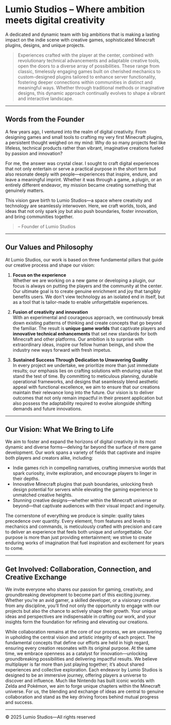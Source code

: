 # Lumio Studios – Where ambition meets digital creativity
A dedicated and dynamic team with big ambitions that is making a lasting impact on the indie scene with creative games, sophisticated Minecraft plugins, designs, and unique projects.

> Experiences crafted with the player at the center, combined with revolutionary technical advancements and adaptable creative tools, open the doors to a diverse array of possibilities. These range from classic, timelessly engaging games built on cherished mechanics to custom-designed plugins tailored to enhance server functionality, fostering deeper connections within communities in distinct and meaningful ways. Whether through traditional methods or imaginative designs, this dynamic approach continually evolves to shape a vibrant and interactive landscape.

---

## Words from the Founder  
A few years ago, I ventured into the realm of digital creativity. From designing games and small tools to crafting my very first Minecraft plugins, a persistent thought weighed on my mind: Why do so many projects feel like lifeless, technical products rather than vibrant, imaginative creations fueled by passion and innovation?  

For me, the answer was crystal clear. I sought to craft digital experiences that not only entertain or serve a practical purpose in the short term but also resonate deeply with people—experiences that inspire, endure, and leave a meaningful imprint. Whether it was through a game, a plugin, or an entirely different endeavor, my mission became creating something that genuinely matters.  

This vision gave birth to Lumio Studios—a space where creativity and technology are seamlessly interwoven. Here, we craft worlds, tools, and ideas that not only spark joy but also push boundaries, foster innovation, and bring communities together.  

> – Founder of Lumio Studios

---

## Our Values and Philosophy

At Lumio Studios, our work is based on three fundamental pillars that guide our creative process and shape our vision:

1. **Focus on the experience**  
   Whether we are working on a new game or developing a plugin, our focus is always on putting the players and the community at the center. Our ultimate goal is to create genuine enrichment and joy that tangibly benefits users. We don't view technology as an isolated end in itself, but as a tool that is tailor-made to enable unforgettable experiences.

2. **Fusion of creativity and innovation**  
   With an experimental and courageous approach, we continuously break down existing patterns of thinking and create concepts that go beyond the familiar. The result is **unique game worlds** that captivate players and **innovative technical enhancements** that set new standards for both Minecraft and other platforms. Our ambition is to surprise with extraordinary ideas, inspire our fellow human beings, and show the industry new ways forward with fresh impetus.

3. **Sustained Success Through Dedication to Unwavering Quality**  
   In every project we undertake, we prioritize more than just immediate results; our emphasis lies on crafting solutions with enduring value that stand the test of time. By committing to meticulous planning, durable operational frameworks, and designs that seamlessly blend aesthetic appeal with functional excellence, we aim to ensure that our creations maintain their relevance long into the future. Our vision is to deliver outcomes that not only remain impactful in their present application but also possess the adaptability required to evolve alongside shifting demands and future innovations.

---

## Our Vision: What We Bring to Life

We aim to foster and expand the horizons of digital creativity in its most dynamic and diverse forms—delving far beyond the surface of mere game development. Our work spans a variety of fields that captivate and inspire both players and creators alike, including:

- Indie games rich in compelling narratives, crafting immersive worlds that spark curiosity, invite exploration, and encourage players to linger in their depths.  
- Innovative Minecraft plugins that push boundaries, unlocking fresh design potential for servers while elevating the gaming experience to unmatched creative heights.  
- Stunning creative designs—whether within the Minecraft universe or beyond—that captivate audiences with their visual impact and ingenuity.  

The cornerstone of everything we produce is simple: quality takes precedence over quantity. Every element, from features and levels to mechanics and commands, is meticulously crafted with precision and care to deliver an experience that feels both unique and unforgettable. Our purpose is more than just providing entertainment; we strive to create enduring works of imagination that fuel inspiration and excitement for years to come.  

---
## Get Involved: Collaboration, Connection, and Creative Exchange  

We invite everyone who shares our passion for gaming, creativity, and groundbreaking development to become part of this exciting journey. Whether you’re an avid gamer, a skilled developer, or a visionary creative from any discipline, you’ll find not only the opportunity to engage with our projects but also the chance to actively shape their growth. Your unique ideas and perspectives are indispensable in crafting our work, and your insights form the foundation for refining and elevating our creations.

While collaboration remains at the core of our process, we are unwavering in upholding the central vision and artistic integrity of each project. The fundamental concepts that define our efforts are held in high regard, ensuring every creation resonates with its original purpose. At the same time, we embrace openness as a catalyst for innovation—unlocking groundbreaking possibilities and delivering impactful results. We believe multiplayer is far more than just playing together; it’s about shared experiences and collective exploration. Each endeavor by Lumio Studios is designed to be an immersive journey, offering players a universe to discover and influence. Much like Nintendo has built iconic worlds with Zelda and Pokémon, we aim to forge unique chapters within the Minecraft universe. For us, the blending and exchange of ideas are central to genuine collaboration and stand as the key driving forces behind mutual progress and success.

---
© 2025 Lumio Studios—All rights reserved



